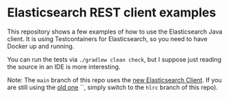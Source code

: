 # Elasticsearch REST client examples

This repository shows a few examples of how to use the Elasticsearch Java
client. It is using Testcontainers for Elasticsearch, so you need to have
Docker up and running.

You can run the tests via `./gradlew clean check`, but I suppose just reading
the source in an IDE is more interesting.

Note: The `main` branch of this repo uses the [new Elasticsearch
Client](https://www.elastic.co/guide/en/elasticsearch/client/java-rest/current/index.html).
If you are still using the [old
one](https://www.elastic.co/guide/en/elasticsearch/client/java-rest/current/index.html)
``, simply switch to the `hlrc` branch of this repo).

